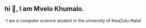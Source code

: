 ## hi 👋, I am Mvelo Khumalo.

-I am a computer science student in the university of KwaZulu-Natal 
<!---
mvelo-081/mvelo-081 is a ✨ special ✨ repository because its `README.md` (this file) appears on your GitHub profile.
You can click the Preview link to take a look at your changes.
--->
